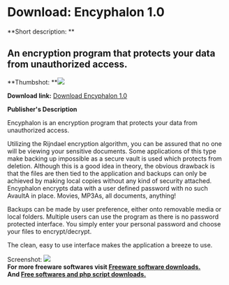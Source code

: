 # Download: Encyphalon 1.0

**Short description: **

## An encryption program that protects your data from unauthorized access.

  
**Thumbshot: **![](http://www.freewarefiles.com/screenshot/encyphalon_md.jpg)   
  
**Download link:** [Download Encyphalon 1.0](http://freesoftwares.boysofts.com/Encyphalon_program_47470.html)  
  

**Publisher's Description**  
  

Encyphalon is an encryption program that protects your data from unauthorized
access.

Utilizing the Rijndael encryption algorithm, you can be assured that no one
will be viewing your sensitive documents. Some applications of this type make
backing up impossible as a secure vault is used which protects from deletion.
Although this is a good idea in theory, the obvious drawback is that the files
are then tied to the application and backups can only be achieved by making
local copies without any kind of security attached. Encyphalon encrypts data
with a user defined password with no such AvaultA in place. Movies, MP3As, all
documents, anything!

Backups can be made by user preference, either onto removable media or local
folders. Multiple users can use the program as there is no password protected
interface. You simply enter your personal password and choose your files to
encrypt/decrypt.

The clean, easy to use interface makes the application a breeze to use.

  
  
Screenshot: ![](http://www.freewarefiles.com/screenshot/encyphalon.jpg)  
**For more freeware softwares visit [Freeware software downloads.](http://freesoftwares.boysofts.com/)**   
**And [Free softwares and php script downloads.](http://www.boysofts.com/)**

